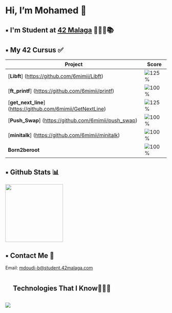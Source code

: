 <h1> Hi, I’m Mohamed 👋 </h1>

## ▪️ I'm Student at [42 Malaga](https://www.42malaga.com/) 👨🏻‍💻📚

## ▪️ My 42 Cursus ✅
| Project | Score |
|--------|--------|
| [**Libft**] (https://github.com/6mimii/Libft) | ![125%](https://progress-bar.dev/125)
| [**ft_printf**] (https://github.com/6mimii/printf) | ![100%](https://progress-bar.dev/100)
| [**get_next_line**] (https://github.com/6mimii/GetNextLine) | ![125%](https://progress-bar.dev/125)
| [**Push_Swap**] (https://github.com/6mimii/push_swap) | ![100%](https://progress-bar.dev/81)
| [**minitalk**] (https://github.com/6mimii/minitalk) | ![100%](https://progress-bar.dev/125)
| **Born2beroot** | ![100%](https://progress-bar.dev/110)



## ▪️ Github Stats 📊

<p>
<a href="https://github.com/6mimii">
  <img height="180em" src="https://github-readme-stats-eight-theta.vercel.app/api?username=6mimii&show_icons=true&theme=algolia&include_all_commits=true&count_private=true"/>
</a>
</p>

## ▪️ Contact Me 📩

Email: mdoudi-b@student.42malaga.com

<!--h1 without bottom border-->
<div id="user-content-toc">
  <ul>
    <summary><h2 style="display: inline-block">Technologies That I Know👨🏻‍💻</h2></summary>
  </ul>
</div>
<!--tech stack icons-->
<p>
  <a href="https://skillicons.dev">
    <img src="https://skillicons.dev/icons?i=c,git,github,vim,vscode,gmail,discord&perline=14" />
  </a>
</p>

